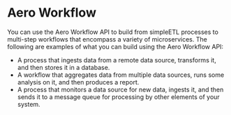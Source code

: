 # Aero Workflow

You can use the Aero Workflow API to build from simpleETL processes to
multi-step workflows that encompass a variety of microservices. The following
are examples of what you can build using the Aero Workflow API:

- A process that ingests data from a remote data source, transforms it, and
  then stores it in a database.
- A workflow that aggregates data from multiple data sources, runs some
  analysis on it, and then produces a report.
- A process that monitors a data source for new data, ingests it, and then
  sends it to a message queue for processing by other elements of your system.
